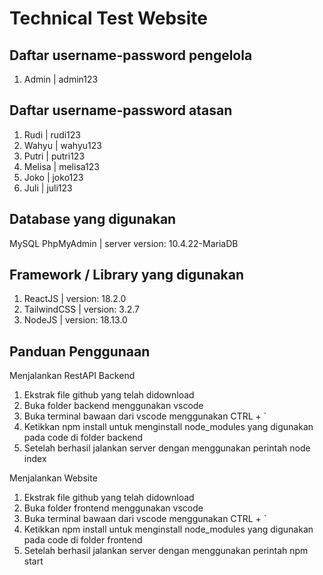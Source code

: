 # Technical Test Website

## Daftar username-password pengelola
1. Admin | admin123

## Daftar username-password atasan
1. Rudi | rudi123
2. Wahyu | wahyu123
3. Putri | putri123
4. Melisa | melisa123
5. Joko | joko123
6. Juli | juli123

## Database yang digunakan
MySQL PhpMyAdmin | server version: 10.4.22-MariaDB

## Framework / Library yang digunakan
1. ReactJS | version: 18.2.0
2. TailwindCSS | version: 3.2.7
3. NodeJS | version: 18.13.0

## Panduan Penggunaan

Menjalankan RestAPI Backend
1. Ekstrak file github yang telah didownload
2. Buka folder backend menggunakan vscode
3. Buka terminal bawaan dari vscode menggunakan CTRL + `
4. Ketikkan npm install untuk menginstall node_modules yang digunakan pada code di folder backend
5. Setelah berhasil jalankan server dengan menggunakan perintah node index

Menjalankan Website
1. Ekstrak file github yang telah didownload
2. Buka folder frontend menggunakan vscode
3. Buka terminal bawaan dari vscode menggunakan CTRL + `
4. Ketikkan npm install untuk menginstall node_modules yang digunakan pada code di folder frontend
5. Setelah berhasil jalankan server dengan menggunakan perintah npm start
